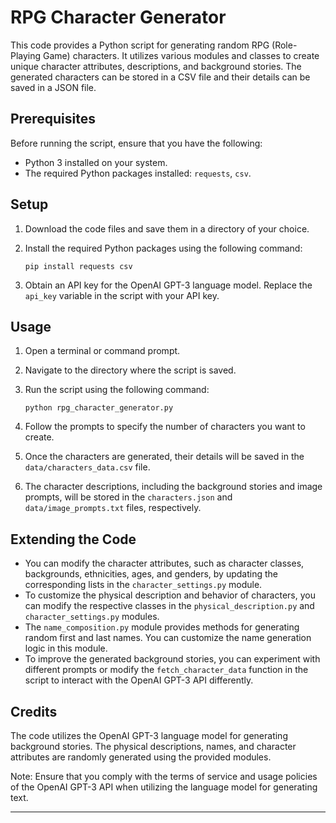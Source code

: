 # RPG Character Generator

This code provides a Python script for generating random RPG (Role-Playing Game) characters. It utilizes various modules and classes to create unique character attributes, descriptions, and background stories. The generated characters can be stored in a CSV file and their details can be saved in a JSON file.

## Prerequisites

Before running the script, ensure that you have the following:

- Python 3 installed on your system.
- The required Python packages installed: `requests`, `csv`.

## Setup

1. Download the code files and save them in a directory of your choice.
2. Install the required Python packages using the following command:

   ```
   pip install requests csv
   ```

3. Obtain an API key for the OpenAI GPT-3 language model. Replace the `api_key` variable in the script with your API key.

## Usage

1. Open a terminal or command prompt.
2. Navigate to the directory where the script is saved.
3. Run the script using the following command:

   ```
   python rpg_character_generator.py
   ```

4. Follow the prompts to specify the number of characters you want to create.
5. Once the characters are generated, their details will be saved in the `data/characters_data.csv` file.
6. The character descriptions, including the background stories and image prompts, will be stored in the `characters.json` and `data/image_prompts.txt` files, respectively.

## Extending the Code

- You can modify the character attributes, such as character classes, backgrounds, ethnicities, ages, and genders, by updating the corresponding lists in the `character_settings.py` module.
- To customize the physical description and behavior of characters, you can modify the respective classes in the `physical_description.py` and `character_settings.py` modules.
- The `name_composition.py` module provides methods for generating random first and last names. You can customize the name generation logic in this module.
- To improve the generated background stories, you can experiment with different prompts or modify the `fetch_character_data` function in the script to interact with the OpenAI GPT-3 API differently.

## Credits

The code utilizes the OpenAI GPT-3 language model for generating background stories. The physical descriptions, names, and character attributes are randomly generated using the provided modules.

Note: Ensure that you comply with the terms of service and usage policies of the OpenAI GPT-3 API when utilizing the language model for generating text.

---
